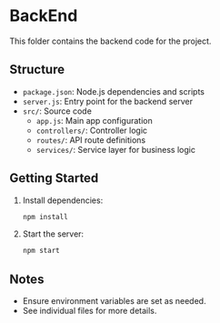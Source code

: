 # BackEnd

This folder contains the backend code for the project.

## Structure
- `package.json`: Node.js dependencies and scripts
- `server.js`: Entry point for the backend server
- `src/`: Source code
  - `app.js`: Main app configuration
  - `controllers/`: Controller logic
  - `routes/`: API route definitions
  - `services/`: Service layer for business logic

## Getting Started
1. Install dependencies:
   ```sh
   npm install
   ```
2. Start the server:
   ```sh
   npm start
   ```

## Notes
- Ensure environment variables are set as needed.
- See individual files for more details.
